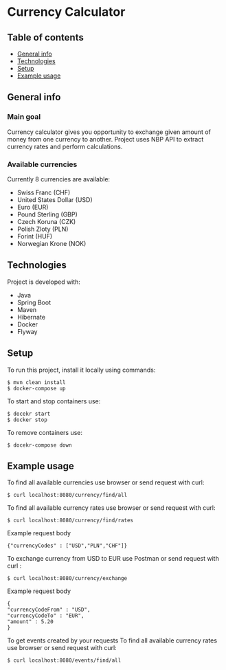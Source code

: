 # Currency Calculator

## Table of contents
* [General info](#general-info)
* [Technologies](#technologies)
* [Setup](#setup)
* [Example usage](#example-usage)

## General info

### Main goal

Currency calculator gives you opportunity to exchange given amount of money from one currency to another. Project uses NBP API to extract currency rates and perform calculations.

### Available currencies 

Currently 8 currencies are available:
* Swiss Franc (CHF)
* United States Dollar (USD)
* Euro (EUR)
* Pound Sterling (GBP)
* Czech Koruna (CZK)
* Polish Zloty (PLN)
* Forint (HUF)
* Norwegian Krone (NOK)

## Technologies

Project is developed with:
* Java
* Spring Boot
* Maven
* Hibernate
* Docker
* Flyway

## Setup

To run this project, install it locally using commands:

```
$ mvn clean install
$ docker-compose up
```

To start and stop containers use:

```
$ docekr start
$ docker stop
```

To remove containers use:

```
$ docekr-compose down
```

## Example usage

To find all available currencies use browser or send request with curl:

```
$ curl localhost:8080/currency/find/all
```

To find all available currency rates use browser or send request with curl:

```
$ curl localhost:8080/currency/find/rates
```

Example request body

```
{"currencyCodes" : ["USD","PLN","CHF"]}
```


To exchange currency from USD to EUR use Postman or send request with curl :

```
$ curl localhost:8080/currency/exchange
```

Example request body

```
{
"currencyCodeFrom" : "USD",
"currencyCodeTo" : "EUR",
"amount" : 5.20
}
```

To get events created by your requests To find all available currency rates use browser or send request with curl:

```
$ curl localhost:8080/events/find/all
```


